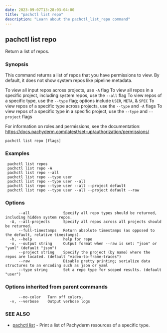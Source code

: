 ```yaml
---
date: 2023-09-07T13:28:03-04:00
title: "pachctl list repo"
description: "Learn about the pachctl_list_repo command"
---
```


## pachctl list repo

Return a list of repos.

### Synopsis

This command returns a list of repos that you have permissions to view. By default, it does not show system repos like pipeline metadata. 

 To view all input repos across projects, use `-A` flag 
 To view all repos in a specific project, including system repos, use the `--all` flag 
 To view repos of a specific type, use the `--type` flag; options include `USER`, `META`, & `SPEC` 
 To view repos of a specific type across projects, use the `--type` and `-A` flags 
 To view repos of a specific type in a specific project, use the `--type` and `--project` flags 

For information on roles and permissions, see the documentation: https://docs.pachyderm.com/latest/set-up/authorization/permissions/

```
pachctl list repo [flags]
```

### Examples

```
 pachctl list repos 
 pachctl list repo -A 
 pachctl list repo --all 
 pachctl list repo --type user 
 pachctl list repo --type user --all 
 pachctl list repo --type user --all --project default 
 pachctl list repo --type user --all --project default --raw
```

### Options

```
      --all               Specify all repo types should be returned, including hidden system repos.
  -A, --all-projects      Specify all repos across all projects should be returned.
      --full-timestamps   Return absolute timestamps (as opposed to the default, relative timestamps).
  -h, --help              help for repo
  -o, --output string     Output format when --raw is set: "json" or "yaml" (default "json")
      --project string    Specify the project (by name) where the repos are located. (default "video-to-frame-traces")
      --raw               Disable pretty printing; serialize data structures to an encoding such as json or yaml
      --type string       Set a repo type for scoped results. (default "user")
```

### Options inherited from parent commands

```
      --no-color   Turn off colors.
  -v, --verbose    Output verbose logs
```

### SEE ALSO

* [pachctl list](../pachctl_list)	 - Print a list of Pachyderm resources of a specific type.

